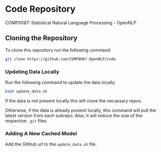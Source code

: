 # Code Repository

COMP0087: Statistical Natural Language Processing - OpenNLP

## Cloning the Repository

To clone this repository run the following command:

```bash
git clone https://github.com/COMP0087-OpenNLP/code
```

### Updating Data Locally

Run the following command to update the data locally:

```bash
bash update_data.sh
```

If the data is not present locally this will clone the necassary repos.

Otherwise, if the data is already present locally, this command will pull the latest version from each subrepo. Also, it will reduce the size of the respective `.git` files.

### Adding A New Cached Model

Add the GitHub url to the `update_data.sh` file.
